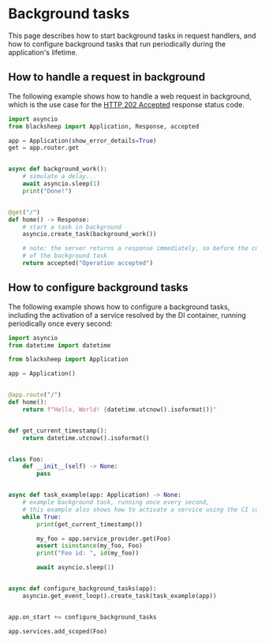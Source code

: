 # Background tasks
This page describes how to start background tasks in request handlers, and how
to configure background tasks that run periodically during the application's
lifetime.

## How to handle a request in background

The following example shows how to handle a web request in background, which
is the use case for the [HTTP 202 Accepted](https://developer.mozilla.org/en-US/docs/Web/HTTP/Status/202)
response status code.

```python
import asyncio
from blacksheep import Application, Response, accepted

app = Application(show_error_details=True)
get = app.router.get


async def background_work():
    # simulate a delay...
    await asyncio.sleep(1)
    print("Done!")


@get("/")
def home() -> Response:
    # start a task in background
    asyncio.create_task(background_work())

    # note: the server returns a response immediately, so before the conclusion
    # of the background task
    return accepted("Operation accepted")

```

## How to configure background tasks

The following example shows how to configure a background tasks, including
the activation of a service resolved by the DI container, running periodically
once every second:

```python
import asyncio
from datetime import datetime

from blacksheep import Application

app = Application()


@app.route("/")
def home():
    return f"Hello, World! {datetime.utcnow().isoformat()}"


def get_current_timestamp():
    return datetime.utcnow().isoformat()


class Foo:
    def __init__(self) -> None:
        pass


async def task_example(app: Application) -> None:
    # example background task, running once every second,
    # this example also shows how to activate a service using the CI container
    while True:
        print(get_current_timestamp())

        my_foo = app.service_provider.get(Foo)
        assert isinstance(my_foo, Foo)
        print("Foo id: ", id(my_foo))

        await asyncio.sleep(1)


async def configure_background_tasks(app):
    asyncio.get_event_loop().create_task(task_example(app))


app.on_start += configure_background_tasks

app.services.add_scoped(Foo)
```
